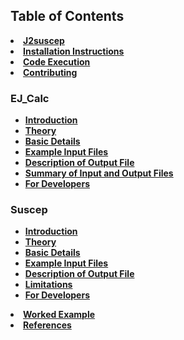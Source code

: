 <h2>Table of Contents</h2>
<li><A HREF="j2suscep"><strong>J2suscep</strong></A>   </li>
<li><A HREF="Installation"><strong>Installation Instructions</strong></A>   </li>
<li><A HREF="Execution"><strong>Code Execution</strong></A>   </li>
<li><A HREF="contribution"><strong>Contributing</strong></A>   </li>
<h3> EJ_Calc </h3>
<ul>
  <li><A HREF="1a_introduction"><strong>Introduction</strong></A>   </li>
  <li><strong><a href="1b_theory">Theory</a></strong>
  <li><strong><A HREF="1c_basic_details">Basic Details</A></strong></li>
  <li><strong><A HREF="1e_example">Example Input Files</A></strong></li>
  <li><strong><A HREF="1f_output_file_description">Description of Output File</A></strong></li>
  <li><strong><A HREF="1g_file_summary">Summary of Input and Output Files</A></strong></li>
  <li><strong><A HREF="1h_developers">For Developers</A></strong>  </li>
  </ul>
</li>

<h3>Suscep </h3>
<ul>
  <li><A HREF="2a_introduction"><strong>Introduction</strong></A>   </li>
  <li><strong><a href="2b_theory">Theory</a></strong>
  <li><strong><A HREF="2c_basic_details">Basic Details</A></strong></li>
  <li><strong><A HREF="2e_example">Example Input Files</A></strong></li>
  <li><strong><A HREF="2f_output_file_description">Description of Output File</A></strong></li>
  <li><strong><A HREF="2g_limitations">Limitations</A></strong></li>
  <li><strong><A HREF="2h_developers">For Developers</A></strong>  </li>
  </ul>
</li>
<li><A HREF="worked_example"><strong>Worked Example</strong></A>   </li>
<li><a href="refs"><strong>References</a></strong></li>